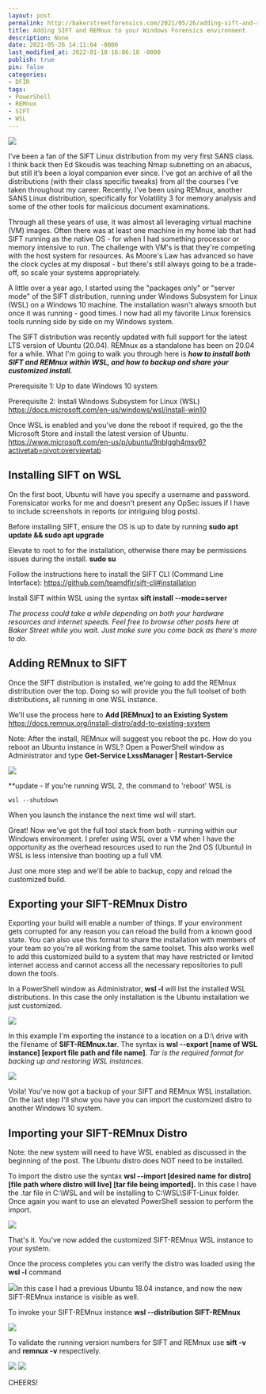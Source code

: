 ```yaml
---
layout: post
permalink: http://bakerstreetforensics.com/2021/05/26/adding-sift-and-remnux-to-your-windows-forensics-environment/
title: Adding SIFT and REMnux to your Windows Forensics environment
description: None
date: 2021-05-26 14:11:04 -0000
last_modified_at: 2022-01-18 16:06:18 -0000
publish: true
pin: false
categories:
- DFIR
tags:
- PowerShell
- REMnux
- SIFT
- WSL
---
```

![](https://bakerstreetforensics.com/wp-content/uploads/2021/05/d59c341a-d3f0-43e4-8238-6b8bddf890a5-2.jpeg?w=1024)

I’ve been a fan of the SIFT Linux distribution from my very first SANS class. I think back then Ed Skoudis was teaching Nmap subnetting on an abacus, but still it’s been a loyal companion ever since. I've got an archive of all the distributions (with their class specific tweaks) from all the courses I've taken throughout my career. Recently, I've been using REMnux, another SANS Linux distribution, specifically for Volatility 3 for memory analysis and some of the other tools for malicious document examinations. 

Through all these years of use, it was almost all leveraging virtual machine (VM) images. Often there was at least one machine in my home lab that had SIFT running as the native OS - for when I had something processor or memory intensive to run. The challenge with VM's is that they're competing with the host system for resources. As Moore's Law has advanced so have the clock cycles at my disposal - but there's still always going to be a trade-off, so scale your systems appropriately.

A little over a year ago, I started using the "packages only" or "server mode" of the SIFT distribution, running under Windows Subsystem for Linux (WSL) on a Windows 10 machine. The installation wasn't always smooth but once it was running - good times. I now had all my favorite Linux forensics tools running side by side on my Windows system.

The SIFT distribution was recently updated with full support for the latest LTS version of Ubuntu (20.04). REMnux as a standalone has been on 20.04 for a while. What I'm going to walk you through here is **_how to install both SIFT and REMnux within WSL, and how to backup and share your customized install._**

Prerequisite 1: Up to date Windows 10 system.

Prerequisite 2: Install Windows Subsystem for Linux (WSL) <https://docs.microsoft.com/en-us/windows/wsl/install-win10>

Once WSL is enabled and you've done the reboot if required, go the the Microsoft Store and install the latest version of Ubuntu. <https://www.microsoft.com/en-us/p/ubuntu/9nblggh4msv6?activetab=pivot:overviewtab>

## Installing SIFT on WSL

On the first boot, Ubuntu will have you specify a username and password. Forensicator works for me and doesn't present any OpSec issues if I have to include screenshots in reports (or intriguing blog posts).

Before installing SIFT, ensure the OS is up to date by running **sudo apt update && sudo apt upgrade**

Elevate to root to for the installation, otherwise there may be permissions issues during the install. **sudo su**

Follow the instructions here to install the SIFT CLI (Command Line Interface): <https://github.com/teamdfir/sift-cli#installation>

Install SIFT within WSL using the syntax **sift install --mode=server**

_The process could take a while depending on both your hardware resources and internet speeds. Feel free to browse other posts here at Baker Street while you wait. Just make sure you come back as there's more to do._

## Adding REMnux to SIFT

Once the SIFT distribution is installed, we're going to add the REMnux distribution over the top. Doing so will provide you the full toolset of both distributions, all running in one WSL instance.

We'll use the process here to **Add [REMnux] to an Existing System** <https://docs.remnux.org/install-distro/add-to-existing-system>

Note: After the install, REMnux will suggest you reboot the pc. How do you reboot an Ubuntu instance in WSL? Open a PowerShell window as Administrator and type **Get-Service LxssManager | Restart-Service**

![](https://bakerstreetforensics.com/wp-content/uploads/2021/05/reboot.png?w=841)

**update - If you're running WSL 2, the command to 'reboot' WSL is 
    
    
    wsl --shutdown

When you launch the instance the next time wsl will start.

Great! Now we've got the full tool stack from both - running within our Windows environment. I prefer using WSL over a VM when I have the opportunity as the overhead resources used to run the 2nd OS (Ubuntu) in WSL is less intensive than booting up a full VM.

Just one more step and we'll be able to backup, copy and reload the customized build.

## Exporting your SIFT-REMnux Distro

Exporting your build will enable a number of things. If your environment gets corrupted for any reason you can reload the build from a known good state. You can also use this format to share the installation with members of your team so you're all working from the same toolset. This also works well to add this customized build to a system that may have restricted or limited internet access and cannot access all the necessary repositories to pull down the tools.

In a PowerShell window as Administrator, **wsl -l** will list the installed WSL distributions. In this case the only installation is the Ubuntu installation we just customized. 

![](https://bakerstreetforensics.com/wp-content/uploads/2021/05/list.png?w=526)

In this example I'm exporting the instance to a location on a D:\ drive with the filename of **SIFT-REMnux.tar**. The syntax is **wsl --export [name of WSL instance] [export file path and file name]**. _Tar is the required format for backing up and restoring WSL instances_.

![](https://bakerstreetforensics.com/wp-content/uploads/2021/05/export.png?w=845)

Voila! You've now got a backup of your SIFT and REMnux WSL installation. On the last step I'll show you have you can import the customized distro to another Windows 10 system.   


## Importing your SIFT-REMnux Distro

Note: the new system will need to have WSL enabled as discussed in the beginning of the post. The Ubuntu distro does NOT need to be installed.

To import the distro use the syntax **wsl --import [desired name for distro] [file path where distro will live] [tar file being imported].** In this case I have the .tar file in C:\WSL and will be installing to C:\WSL\SIFT-Linux folder. Once again you want to use an elevated PowerShell session to perform the import.

![](https://bakerstreetforensics.com/wp-content/uploads/2021/05/import-2.png?w=865)

That's it. You've now added the customized SIFT-REMnux WSL instance to your system. 

Once the process completes you can verify the distro was loaded using the **wsl -l** command

![](https://bakerstreetforensics.com/wp-content/uploads/2021/05/list2.png?w=529)In this case I had a previous Ubuntu 18.04 instance, and now the new SIFT-REMnux instance is visible as well.

To invoke your SIFT-REMnux instance **wsl --distribution SIFT-REMnux**

![](https://bakerstreetforensics.com/wp-content/uploads/2021/05/invoke2.png?w=1000)

To validate the running version numbers for SIFT and REMnux use **sift -v** and **remnux -v** respectively.

![](https://bakerstreetforensics.com/wp-content/uploads/2021/05/verify.png?w=697) ![](https://bakerstreetforensics.com/wp-content/uploads/2021/05/cheers-2.gif?w=245)

CHEERS!
